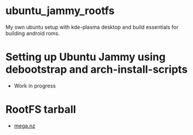 # ubuntu_jammy_rootfs
My own ubuntu setup with kde-plasma desktop and build essentials for building android roms.

# Setting up Ubuntu Jammy using debootstrap and arch-install-scripts
- Work in progress

# RootFS tarball
- [mega.nz](https://mega.nz/file/oU0xHTgA#qEfBcKBus-j--gxNLH4u89iYVOdD1l4td-KG7L2KJ94)

